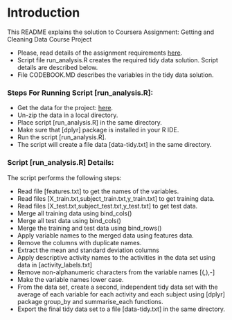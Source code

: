 # Introduction
This README explains the solution to Coursera Assignment: Getting and Cleaning Data Course Project

* Please, read details of the assignment requirements [here](https://www.coursera.org/learn/data-cleaning/peer/FIZtT/getting-and-cleaning-data-course-project/submit).
* Script file run_analysis.R creates the required tidy data solution. Script details are described below. 
* File CODEBOOK.MD describes the variables in the tidy data solution.

### Steps For Running Script [run_analysis.R]:
* Get the data for the project: [here](https://d396qusza40orc.cloudfront.net/getdata%2Fprojectfiles%2FUCI%20HAR%20Dataset.zip).
* Un-zip the data in a local directory.
* Place script [run_analysis.R] in the same directory.
* Make sure that [dplyr] package is installed in your R IDE.
* Run the script [run_analysis.R].
* The script will create a file data [data-tidy.txt] in the same directory.

### Script [run_analysis.R] Details:
The script performs the following steps:
* Read file [features.txt] to get the names of the variables.
* Read files [X_train.txt,subject_train.txt,y_train.txt] to get training data.
* Read files [X_test.txt,subject_test.txt,y_test.txt] to get test data.
* Merge all training data using bind_cols()
* Merge all test data using bind_cols()
* Merge the training and test data using bind_rows()
* Apply variable names to the merged data using features data.
* Remove the columns with duplicate names.
* Extract the mean and standard deviation columns
* Apply descriptive activity names to the activities in the data set using data in [activity_labels.txt]
* Remove non-alphanumeric characters from the variable names [(,),-]
* Make the variable names lower case.
* From the data set, create a second, independent tidy data set with the average of each variable for each activity and each subject using [dplyr] package group_by and summarise_each functions.
* Export the final tidy data set to a file [data-tidy.txt] in the same directory.
